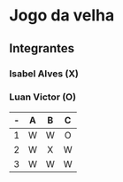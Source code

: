 # Jogo da velha
## Integrantes
### Isabel Alves (X)
### Luan Victor (O)

| -  |  A     | B     | C     |
| -- | :---:  | :---: | :---: |
| 1  | W      | W     | O     |
| 2  | W      | X     | W     |
| 3  | W      | W     | W     |
